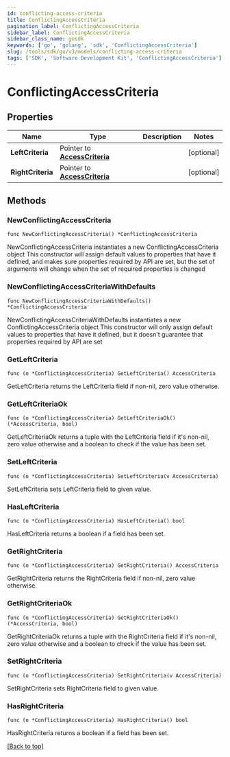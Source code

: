 ```yaml
---
id: conflicting-access-criteria
title: ConflictingAccessCriteria
pagination_label: ConflictingAccessCriteria
sidebar_label: ConflictingAccessCriteria
sidebar_class_name: gosdk
keywords: ['go', 'golang', 'sdk', 'ConflictingAccessCriteria'] 
slug: /tools/sdk/go/v3/models/conflicting-access-criteria
tags: ['SDK', 'Software Development Kit', 'ConflictingAccessCriteria']
---
```


# ConflictingAccessCriteria

## Properties

Name | Type | Description | Notes
------------ | ------------- | ------------- | -------------
**LeftCriteria** | Pointer to [**AccessCriteria**](AccessCriteria) |  | [optional] 
**RightCriteria** | Pointer to [**AccessCriteria**](AccessCriteria) |  | [optional] 

## Methods

### NewConflictingAccessCriteria

`func NewConflictingAccessCriteria() *ConflictingAccessCriteria`

NewConflictingAccessCriteria instantiates a new ConflictingAccessCriteria object
This constructor will assign default values to properties that have it defined,
and makes sure properties required by API are set, but the set of arguments
will change when the set of required properties is changed

### NewConflictingAccessCriteriaWithDefaults

`func NewConflictingAccessCriteriaWithDefaults() *ConflictingAccessCriteria`

NewConflictingAccessCriteriaWithDefaults instantiates a new ConflictingAccessCriteria object
This constructor will only assign default values to properties that have it defined,
but it doesn't guarantee that properties required by API are set

### GetLeftCriteria

`func (o *ConflictingAccessCriteria) GetLeftCriteria() AccessCriteria`

GetLeftCriteria returns the LeftCriteria field if non-nil, zero value otherwise.

### GetLeftCriteriaOk

`func (o *ConflictingAccessCriteria) GetLeftCriteriaOk() (*AccessCriteria, bool)`

GetLeftCriteriaOk returns a tuple with the LeftCriteria field if it's non-nil, zero value otherwise
and a boolean to check if the value has been set.

### SetLeftCriteria

`func (o *ConflictingAccessCriteria) SetLeftCriteria(v AccessCriteria)`

SetLeftCriteria sets LeftCriteria field to given value.

### HasLeftCriteria

`func (o *ConflictingAccessCriteria) HasLeftCriteria() bool`

HasLeftCriteria returns a boolean if a field has been set.

### GetRightCriteria

`func (o *ConflictingAccessCriteria) GetRightCriteria() AccessCriteria`

GetRightCriteria returns the RightCriteria field if non-nil, zero value otherwise.

### GetRightCriteriaOk

`func (o *ConflictingAccessCriteria) GetRightCriteriaOk() (*AccessCriteria, bool)`

GetRightCriteriaOk returns a tuple with the RightCriteria field if it's non-nil, zero value otherwise
and a boolean to check if the value has been set.

### SetRightCriteria

`func (o *ConflictingAccessCriteria) SetRightCriteria(v AccessCriteria)`

SetRightCriteria sets RightCriteria field to given value.

### HasRightCriteria

`func (o *ConflictingAccessCriteria) HasRightCriteria() bool`

HasRightCriteria returns a boolean if a field has been set.


[[Back to top]](#) 


